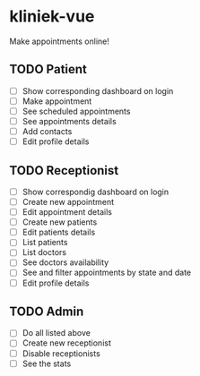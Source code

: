 # kliniek-vue

Make appointments online!

## TODO Patient

- [ ] Show corresponding dashboard on login  
- [ ] Make appointment  
- [ ] See scheduled appointments  
- [ ] See appointments details  
- [ ] Add contacts  
- [ ] Edit profile details

## TODO Receptionist

- [ ] Show correspondig dashboard on login  
- [ ] Create new appointment  
- [ ] Edit appointment details  
- [ ] Create new patients  
- [ ] Edit patients details  
- [ ] List patients  
- [ ] List doctors  
- [ ] See doctors availability  
- [ ] See and filter appointments by state and date  
- [ ] Edit profile details

## TODO Admin

- [ ] Do all listed above  
- [ ] Create new receptionist  
- [ ] Disable receptionists  
- [ ] See the stats

